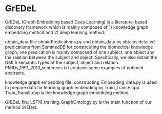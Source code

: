 # GrEDeL
GrEDeL (Graph Embedding based Deep Learning) is a literature-based discovery framework which is mainly composed of 1) knowledge graph embedding method and 2) deep learning method.

obtain_data file:
obtainPredications.py and obtain_data.py obtains detailed predications from SemmedDB for constrcuting the biomedical knowledge graph, one predication is mainly composed of one subject, one object and the ralation between the subject and object. Specifically, we also obtain the UMLS semantic types of the subject, object and relation.
PMIDs_1991_2010_sentences.txt contains some examples of pubmed abstracts.

knowledge graph embedding file:
constructing_Embedding_data.py is used to prepare data for learning graph embedding by Train_TransE.cpp.
Train_TransE.cpp is the knowledge graph embedding method.

GrEDeL file:
LSTM_training_GraphOntology.py is the main function of our method GrEDeL.


